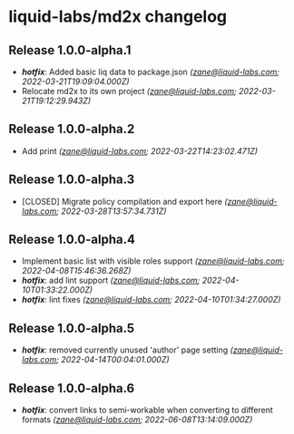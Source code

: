 # liquid-labs/md2x changelog


## Release 1.0.0-alpha.1
* _**hotfix**_: Added basic liq data to package.json _(zane@liquid-labs.com; 2022-03-21T19:09:04.000Z)_
* Relocate md2x to its own project _(zane@liquid-labs.com; 2022-03-21T19:12:29.943Z)_

## Release 1.0.0-alpha.2
* Add print _(zane@liquid-labs.com; 2022-03-22T14:23:02.471Z)_

## Release 1.0.0-alpha.3
* [CLOSED] Migrate policy compilation and export here _(zane@liquid-labs.com; 2022-03-28T13:57:34.731Z)_

## Release 1.0.0-alpha.4
* Implement basic list with visible roles support _(zane@liquid-labs.com; 2022-04-08T15:46:36.268Z)_
* _**hotfix**_: add lint support _(zane@liquid-labs.com; 2022-04-10T01:33:22.000Z)_
* _**hotfix**_: lint fixes _(zane@liquid-labs.com; 2022-04-10T01:34:27.000Z)_

## Release 1.0.0-alpha.5
* _**hotfix**_: removed currently unused 'author' page setting _(zane@liquid-labs.com; 2022-04-14T00:04:01.000Z)_

## Release 1.0.0-alpha.6
* _**hotfix**_: convert links to semi-workable when converting to different formats _(zane@liquid-labs.com; 2022-06-08T13:14:09.000Z)_
